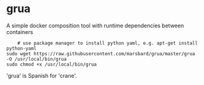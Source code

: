 # grua
A simple docker composition tool with runtime dependencies between containers

		# use package manager to install python yaml, e.g. apt-get install python-yaml
    sudo wget https://raw.githubusercontent.com/marsbard/grua/master/grua -O /usr/local/bin/grua
    sudo chmod +x /usr/local/bin/grua


'grua' is Spanish for 'crane'.
